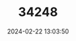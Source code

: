 ---
title: "34248"
category: "Ilex palawanica"
draft: false
date: 2024-02-22 13:03:50
languages:
  Filipino; Pilipino: ["Palawan Kalasan"]
---